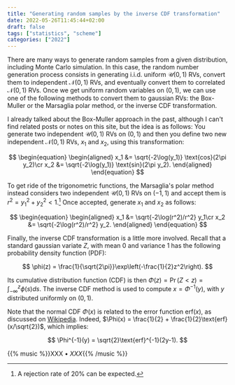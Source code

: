 ```yaml
---
title: "Generating random samples by the inverse CDF transformation"
date: 2022-05-26T11:45:44+02:00
draft: false
tags: ["statistics", "scheme"]
categories: ["2022"]
---
```


There are many ways to generate random samples from a given distribution, including Monte Carlo simulation. In this case, the random number generation process consists in generating i.i.d. uniform $\mathcal{U}(0,1)$ RVs, convert them to independent $\mathcal{N}(0,1)$ RVs, and eventually convert them to correlated $\mathcal{N}(0,1)$ RVs. Once we get uniform random variables on $(0,1)$, we can use one of the following methods to convert them to gaussian RVs: the Box-Muller or the Marsaglia polar method, or the inverse CDF transformation.

I already talked about the Box-Muller approach in the past, although I can't find related posts or notes on this site, but the idea is as follows: You generate two independent $\mathcal{U}(0,1)$ RVs on $(0,1)$ and then you define two new independent $\mathcal{N}(0,1)$ RVs, $x_1$ and $x_2$, using this transformation:

$$
\begin{equation}
\begin{aligned}
x_1 &= \sqrt{-2\log(y_1)} \text{cos}(2\pi y_2)\cr
x_2 &= \sqrt{-2\log(y_1)} \text{sin}(2\pi y_2).
\end{aligned}
\end{equation}
$$

To get ride of the trigonometric functions, the Marsaglia's polar method instead considers two independent $\mathcal{U}(0,1)$ RVs on $(-1,1)$ and accept them is $r^2 = y_1^2 + y_2^2 < 1$.[^1] Once accepted, generate $x_1$ and $x_2$ as follows:

$$
\begin{equation}
\begin{aligned}
x_1 &= \sqrt{-2\log(r^2)/r^2} y_1\cr
x_2 &= \sqrt{-2\log(r^2)/r^2} y_2.
\end{aligned}
\end{equation}
$$

Finally, the inverse CDF transformation is a little more involved. Recall that a standard gaussian variate $Z$, with mean 0 and variance 1 has the following probability density function (PDF):

$$ \phi(z) = \frac{1}{\sqrt{2\pi}}\exp\left(-\frac{1}{2}z^2\right). $$

Its cumulative distribution function (CDF) is then $\Phi(z) = \Pr(Z<z) = \int_{-\infty}^z\phi(s)ds$. The inverse CDF method is used to compute $x = \Phi^{-1}(y)$, with $y$ distributed uniformly on $(0,1)$.

Note that the normal CDF $\Phi(x)$ is related to the error function $\text{erf}(x)$, as discussed on [Wikipedia]. Indeed, $\Phi(x) = \frac{1}{2} + \frac{1}{2}\text{erf}(x/\sqrt{2})$, which implies:

$$ \Phi^{-1}(y) = \sqrt{2}\text{erf}^{-1}(2y-1). $$

{{% music %}}XXX • _XXX_{{% /music %}}

[wikipedia]: https://en.wikipedia.org/wiki/Normal_distribution

[^1]: A rejection rate of 20% can be expected.
